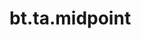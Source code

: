 <div itemscope itemtype="http://developers.google.com/ReferenceObject">
<meta itemprop="name" content="bt.ta.midpoint" />
<meta itemprop="path" content="Stable" />
</div>

# bt.ta.midpoint

<!-- Insert buttons and diff -->

<table class="tfo-notebook-buttons tfo-api nocontent" align="left">

</table>





<pre class="devsite-click-to-copy prettyprint lang-py tfo-signature-link">
<code>bt.ta.midpoint(
    *args, **kwargs
) -> np.array
</code></pre>



<!-- Placeholder for "Used in" -->
